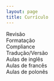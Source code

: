 ```yaml
---
layout: page
title: Currículo
---
```


Revisão <br>
Formatação <br>
Compliance <br>
Tradução/Versão <br>
Aulas de inglês <br>
Aulas de francês <br>
Aulas de polonês <br>